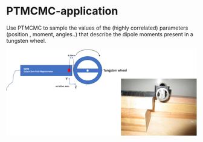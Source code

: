 # PTMCMC-application

Use PTMCMC to sample the values of the (highly correlated) parameters (position , moment, angles..) that describe the dipole moments present in a tungsten wheel.

![Test image](https://github.com/virginiademi/PTMCMC-application/blob/master/tungsten_wheel.png)
